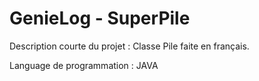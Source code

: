 # GenieLog - SuperPile
Description courte du projet : Classe Pile faite en français.

Language de programmation : JAVA
